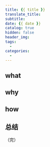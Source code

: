 ```yaml
---
title: {{ title }}
translate_title:
subtitle:
date: {{ date }}
catalog: true
hidden: false
header_img:
tags:
  -
categories:
  -
---
```


## what


## why


## how


## 总结



（完）